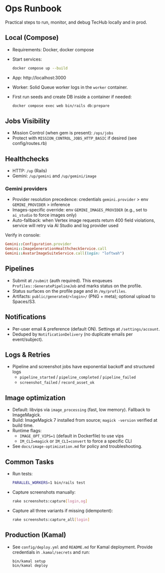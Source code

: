 # Ops Runbook

Practical steps to run, monitor, and debug TecHub locally and in prod.

## Local (Compose)

- Requirements: Docker, docker compose
- Start services:

  ```bash
  docker compose up --build
  ```

- App: http://localhost:3000
- Worker: Solid Queue worker logs in the `worker` container.
- First run seeds and create DB inside a container if needed:

  ```bash
  docker compose exec web bin/rails db:prepare
  ```

## Jobs Visibility

- Mission Control (when gem is present): `/ops/jobs`
- Protect with `MISSION_CONTROL_JOBS_HTTP_BASIC` if desired (see config/routes.rb)

## Healthchecks

- HTTP: `/up` (Rails)
- Gemini: `/up/gemini` and `/up/gemini/image`

### Gemini providers

- Provider resolution precedence: credentials `gemini.provider` > env `GEMINI_PROVIDER` > inference
- Images-specific override: env `GEMINI_IMAGES_PROVIDER` (e.g., set to `ai_studio` to force images
  only)
- Auto-fallback: when Vertex image requests return 400 field violations, service will retry via AI
  Studio and log provider used

Verify in console:

```ruby
Gemini::Configuration.provider
Gemini::ImageGenerationHealthcheckService.call
Gemini::AvatarImageSuiteService.call(login: "loftwah")
```

## Pipelines

- Submit at `/submit` (auth required). This enqueues `Profiles::GeneratePipelineJob` and marks
  status on the profile.
- Status surfaces on the profile page and in `/my/profiles`.
- Artifacts: `public/generated/<login>/` (PNG + meta); optional upload to Spaces/S3.

## Notifications

- Per-user email & preference (default ON). Settings at `/settings/account`.
- Deduped by `NotificationDelivery` (no duplicate emails per event/subject).

## Logs & Retries

- Pipeline and screenshot jobs have exponential backoff and structured logs
  - `pipeline_started` / `pipeline_completed` / `pipeline_failed`
  - `screenshot_failed` / `record_asset_ok`

## Image optimization

- Default: libvips via `image_processing` (fast, low memory). Fallback to ImageMagick.
- Build: ImageMagick 7 installed from source; `magick -version` verified at build time.
- Runtime flags:
  - `IMAGE_OPT_VIPS=1` (default in Dockerfile) to use vips
  - `IM_CLI=magick` or `IM_CLI=convert` to force a specific CLI
- See `docs/image-optimization.md` for policy and troubleshooting.

## Common Tasks

- Run tests:

  ```bash
  PARALLEL_WORKERS=1 bin/rails test
  ```

- Capture screenshots manually:

  ```bash
  rake screenshots:capture[login,og]
  ```

- Capture all three variants if missing (idempotent):

  ```bash
  rake screenshots:capture_all[login]
  ```

## Production (Kamal)

- See `config/deploy.yml` and `README.md` for Kamal deployment. Provide credentials in
  `.kamal/secrets` and run:

  ```bash
  bin/kamal setup
  bin/kamal deploy
  ```
